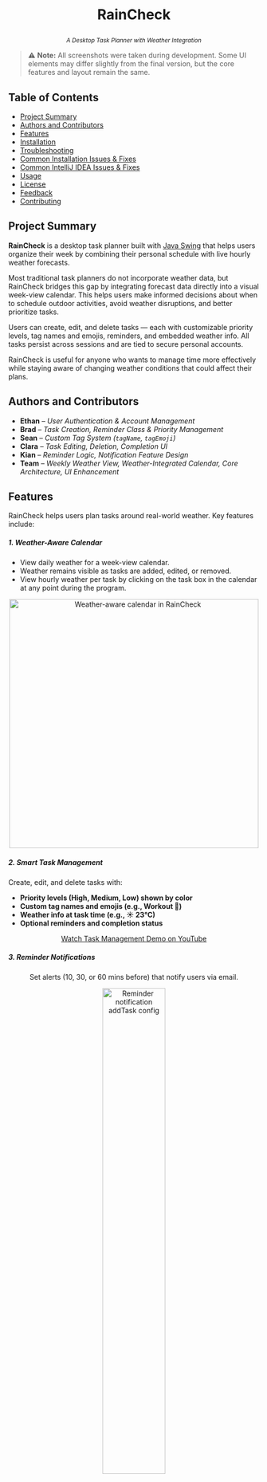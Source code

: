 # <p align="center"><b>RainCheck</b></p>
<p align="center"><sub><i>A Desktop Task Planner with Weather Integration</i></sub></p>

> ⚠️ **Note:** All screenshots were taken during development. Some UI elements may differ slightly from the final version, but the core features and layout remain the same.

## Table of Contents

- [Project Summary](#project-summary)
- [Authors and Contributors](#authors-and-contributors)
- [Features](#features)
- [Installation](#installation)
- [Troubleshooting](#troubleshooting)
- [Common Installation Issues & Fixes](#common-installation-issues--fixes)
- [Common IntelliJ IDEA Issues & Fixes](#common-intellij-idea-issues--fixes)
- [Usage](#usage)
- [License](#license)
- [Feedback](#feedback)
- [Contributing](#contributing)

## Project Summary

**RainCheck** is a desktop task planner built with [Java Swing](https://docs.oracle.com/javase/tutorial/uiswing/) that helps users organize their week by combining their personal schedule with live hourly weather forecasts.

Most traditional task planners do not incorporate weather data, but RainCheck bridges this gap by integrating forecast data directly into a visual week-view calendar. This helps users make informed decisions about when to schedule outdoor activities, avoid weather disruptions, and better prioritize tasks.

Users can create, edit, and delete tasks — each with customizable priority levels, tag names and emojis, reminders, and embedded weather info. All tasks persist across sessions and are tied to secure personal accounts.

RainCheck is useful for anyone who wants to manage time more effectively while staying aware of changing weather conditions that could affect their plans.

## Authors and Contributors

- **Ethan** – *User Authentication & Account Management*
- **Brad** – *Task Creation, Reminder Class & Priority Management*
- **Sean** – *Custom Tag System (`tagName`, `tagEmoji`)*
- **Clara** – *Task Editing, Deletion, Completion UI*
- **Kian** – *Reminder Logic, Notification Feature Design*
- **Team** – *Weekly Weather View, Weather-Integrated Calendar, Core Architecture, UI Enhancement*

## Features

RainCheck helps users plan tasks around real-world weather. Key features include:

##### 1. Weather-Aware Calendar
 - View daily weather for a week-view calendar. 
 - Weather remains visible as tasks are added, edited, or removed.
 - View hourly weather per task by clicking on the task box in the calendar at any point during the program.

<p align="center">
  <img src="images/feature_weather_calendar.png" alt="Weather-aware calendar in RainCheck" width="500px">
</p>

##### 2. Smart Task Management
Create, edit, and delete tasks with:

- **Priority levels (High, Medium, Low) shown by color**
- **Custom tag names and emojis (e.g., Workout 💪)**
- **Weather info at task time (e.g., ☀️ 23°C)**
- **Optional reminders and completion status**

<p align="center">
  <a href="https://www.youtube.com/watch?v=cbo1l0AgY7o" target="_blank" rel="noopener noreferrer">
    Watch Task Management Demo on YouTube
  </a>
</p>

##### 3. Reminder Notifications
<p align="center">
  Set alerts (10, 30, or 60 mins before) that notify users via email.
</p>

<p align="center">
  <img src="images/feature_reminder_notifications_addTask config.png" alt="Reminder notification addTask config" width="50%">
  <img src="images/example_gmail_notification.png" alt="Gmail notification example from RainCheck" width="50%">
</p>

##### 4. Custom Tags
Create/Edit/Delete tasks using dropdown tag names and emojis.
<p align="center">
  <a href="https://www.youtube.com/watch?v=GdjuhhC6-yw" target="_blank" rel="noopener noreferrer">
    Watch Custom Tags Demo on YouTube
  </a>
</p>

##### 5. Secure User Accounts
Users sign up and log in to access their saved tasks and personalized forecasts.

<p align="center">
  <img src="images/feature_user_login.png" alt="User login and signup in RainCheck" width="500px">
</p>

## Installation

Follow these steps to clone, build, and run RainCheck.

### Java Prerequisite

RainCheck requires [Java JDK 17](https://www.oracle.com/java/technologies/javase/jdk17-archive-downloads.html) or higher to build and run.

To simplify setup, we recommend using an IDE that includes a bundled JDK 17 or higher, such as recent versions of IntelliJ IDEA or Eclipse. This way, you won’t need to install Java separately on your system.

If your IDE does not include a bundled JDK or you want to use a specific Java version, you will need to install Java JDK 17+ manually. 

Throughout this README, we use IntelliJ IDEA which does include a bundled JDK 17 or higher.

### 1. Clone the Repository
Open a terminal and run:
```bash
git clone https://github.com/Ethan-bro/RainCheck.git
cd RainCheck
```
<p align="center">
  <img src="images/clone_project.png" alt="Cloning project terminal" width="550px">
</p>

### 2. Configure Secrets

RainCheck requires API keys to access external services like Supabase and Visual Crossing Weather.

- A sample `config/secrets.json` file is **already included** in the repo to make setup easy.
- You **must** replace `"weather_api_key"` with your own if the app fails to load weather (1000 free API calls/month).

```json
{
  "database_url": "https://jbjoxiauljridpmnunuh.supabase.co",
  "database_anon_key": "eyJhbGciOiJIUzI1NiIsInR5cCI6IkpXVCJ9...",
  "weather_api_key": "{your_own_key_here}",
  "email_username": "your_email@gmail.com",
  "email_password": "sixteenletterpass"
}
```
> Note:
> `email_username` must be a valid email address (Avoid school or work emails, as they may block automated emails — use a personal email instead.)
> `email_password` must be exactly 16 letters, no numbers, no spaces, no special characters.
---
> **Why is this file public?**  
> The `secrets.json` file is public in this repo because:
> - Our database and weather keys are used in class for development and demo purposes.
> - We frequently reset the backend, so long-term security isn’t a concern.
> - This simplifies setup for teammates and TAs who are testing or marking the project.
> **How should *you* handle secrets?**
> If you're building your own version or using your own backend:
> - **Do NOT commit secrets** to GitHub — add `config/secrets.json` to your `.gitignore`
> - **Create the file locally** and keep it private
> - **Use environment variables** where possible (e.g., `.env` files + a dotenv library)

### 3. Run the Project (using an IDE)
Open the project in IntelliJ IDEA, Eclipse, or your preferred Java IDE and run the `Main` class.

IntelliJ may prompt you to configure the JDK if it's not set up yet.  
To do this:

1. Go to `File` → `Project Structure` → `Project`
2. Under `Project SDK`, click the dropdown and select `Download JDK`
3. Choose your desired JDK version (Java 17 or later) and install it
4. Click `Apply` and then `OK` after download completes

<p align="center">
  <img src="images/intellij_setup_jdk.png" alt="IntelliJ Project Structure SDK setup dialog" width="400px">
</p>

After the SDK is set up, simply run the `Main.java` class to launch RainCheck.
> `Main.java` is located at `RainCheck/src/main/java/app/Main.java`.

At the time of writing this readme, the program runs successfully and looks like: 

<p align="center">
  <img src="images/run_application.png" alt="RainCheck running in IDE" width="500px">
</p>

> ✅ **If everything works:** RainCheck will launch and display the weekly calendar interface.
>
> ❌ **If you get errors:** Check the [Troubleshooting](#troubleshooting) and [Common Installation Issues & Fixes](#common-installation-issues--fixes) sections below.

## Troubleshooting

## System Compatibility
RainCheck is compatible with:
- Windows - fully supported
- macOS - fully supported
- Linux - may work but untested (check Java 17+ configuration)

Note for macOS/Linux: Verify IDE uses Java 17+ with matching compiler

## Common Installation Issues & Fixes

### Git Clone Fails

Symptom: When running
```bash
git clone https://github.com/Ethan-bro/RainCheck.git
```
You receive the error:
```bash
fatal: repository 'https://github.com/Ethan-bro/RainCheck.git/' not found
```
Fixes:
1. Verify the repository URL:
 - Check for typos in the URL
 - Remove any extra characters like quotes or trailing slashes
 - Verify the repository exists and is public
 - Correct URL should be: https://github.com/Ethan-bro/RainCheck.git
2. Check your internet connection:
 - Ensure you have stable internet access
 - Try accessing ```github.com``` in your browser
3. Try SSH cloning instead:
```bash
git clone git@github.com:Ethan-bro/RainCheck.git
```

> Notes:
> First-time GitHub users may need to set up Git credentials
> Corporate networks might block Git operations

### Java SDK Missing

Symptom: 'No SDK' errors in IntelliJ <br />
Fix:
1. File > Project Structure > Project
2. Set SDK to JDK 17 (or higher). Download if missing
3. Apply changes

For detailed JDK setup instructions with visual guidance, see: <br />
[Setting Up Java JDK/SDK](#3-run-the-project-using-an-ide)

### `secrets.json` Problems

Symptom: Signup/Login and weather retrieval features don't work  
Fix: Ensure the file exists in `config/secrets.json` with the following structure:

```json
{
  "database_url": "https://jbjoxiauljridpmnunuh.supabase.co",
  "database_anon_key": "eyJhbGciOiJIUzI1NiIsInR5cCI6IkpXVCJ9...",
  "weather_api_key": "{your_own_key_here}",
  "email_username": "your_email@gmail.com",
  "email_password": "sixteenletterpass"
}
```
For more info, see the [Configure Secrets](#2-configure-secrets) section.
---
If you experience issues with weather data not loading correctly, check the `USE_FAKE_DATA` variable in
`src/main/java/data_access/WeatherApiService.java`. <br />

This variable controls whether RainCheck fetches real weather data from the API or uses fake (mock) data for testing and offline development.
 - When `USE_FAKE_DATA` is set to `false` (default), RainCheck fetches live weather data using your API key from `secrets.json`.
 - When set to `true`, the app uses pre-defined fake weather data, which is useful for faster testing or when offline.
Make sure to set this variable according to your needs and verify that your API key in secrets.json is valid to avoid errors.

## Common IntelliJ IDEA Issues & Fixes
### 1. **Project Build or Compilation Errors**
**Symptom:** Errors during build or run, even though the code seems correct.
**Fix:** Follow this tutorial to resolve common build issues in IntelliJ IDEA:
[How to fix common errors in IntelliJ](https://www.youtube.com/watch?v=hbXsdKGG0Pg&ab_channel=BitsNBytes)

### 2. **Running the Application: Errors or Blank Screen**
**Symptom:** Application doesn't start or shows a blank screen.
**Fix:** Ensure all configurations are correct and dependencies are properly set up. <br />
Refer to the tutorials above for detailed guidance.

---

## Usage

> For the demo below (provided as a YouTube video link), weather data is simulated to showcase the UI and weather-aware features.  
> You can toggle between fake and real data by modifying the `USE_FAKE_DATA` variable in:  
> `src/main/java/data_access/WeatherApiService.java`.

Modify the `USE_FAKE_DATA` variable as follows:

```java
private static final boolean USE_FAKE_DATA = true; // or false
```

This allows you to easily switch between mock data (for testing/dev) and live weather API responses.

**DEMO VIDEO** 🎬  
[🔴 **WATCH THE FULL DEMO HERE** 🔴](https://www.youtube.com/watch?v=zJ1nZ8WgueA)

## License

This project is licensed under the [MIT License](LICENSE).

You are free to use, modify, and distribute this software for personal or commercial use, provided that you include the original copyright and license.

For more details, see the [LICENSE](LICENSE) file in this repository.

## Feedback

We welcome feedback to improve RainCheck!

If you encounter bugs, usability issues, or have feature suggestions, please let us know via this form:  
[📋 Submit Feedback](https://forms.gle/f4TtfUXz5E6zRzN46)

### What counts as valid feedback?
- Bug reports (UI errors, features not working, crashes)
- Feature suggestions (e.g., new task filters, calendar views)
- UI/UX improvement ideas
- Accessibility or usability issues

### What to expect when submitting feedback:
- We review feedback weekly during development cycles
- Critical bugs or UI issues may be prioritized
- We may follow up if more info is needed

## Contributing

Want to contribute to RainCheck? We appreciate your interest!

### How to contribute

1. **Fork** this repository using the top-right corner of the GitHub page.
2. **Clone** your forked repo:
  ```bash
     git clone https://github.com/Ethan-bro/RainCheck.git
  ```
3. Create a new branch:
  ```bash
  git checkout -b your-feature-name
  ```
4. Make your changes, test them locally, then push:
  ```bash
  git push origin your-feature-name
  ```
5. Submit a pull request (PR) with a clear description of what you changed and why.

### Guidelines for Pull Requests
- Keep PRs focused and **small** — ideally, changes should address a single feature or fix and be under 200 lines of code to facilitate easier review. Avoid mixing unrelated changes in one PR.
- Clearly describe your changes in the PR
- Follow the existing folder structure and naming conventions
- Check that your code builds and runs before submitting
- Respect the project's purpose and scope

### Review Process
- We review all PRs manually
- Small changes (e.g., UI fixes) may be merged quickly
- Larger or architectural changes may require more time and discussion
- We reserve the right to reject contributions that:
  - Conflict with the project's vision
  - Violate license terms
  - Introduce unnecessary complexity